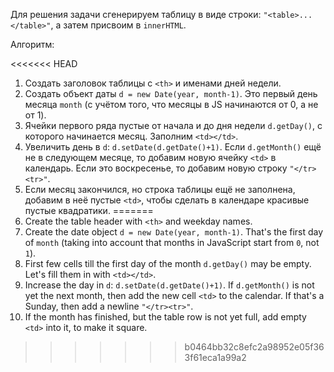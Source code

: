 Для решения задачи сгенерируем таблицу в виде строки: `"<table>...</table>"`, а затем присвоим в `innerHTML`.

Алгоритм:

<<<<<<< HEAD
1. Создать заголовок таблицы с `<th>` и именами дней недели.
2. Создать объект даты `d = new Date(year, month-1)`.  Это первый день месяца `month` (с учётом того, что месяцы в JS начинаются от 0, а не от 1).
3. Ячейки первого ряда пустые от начала и до дня недели `d.getDay()`, с которого начинается месяц. Заполним `<td></td>`.
4. Увеличить день в `d`: `d.setDate(d.getDate()+1)`. Если `d.getMonth()` ещё не в следующем месяце, то добавим новую ячейку `<td>` в календарь. Если это воскресенье, то добавим новую строку <code>"&lt;/tr&gt;&lt;tr&gt;"</code>.
5. Если месяц закончился, но строка таблицы ещё не заполнена, добавим в неё пустые `<td>`, чтобы сделать в календаре красивые пустые квадратики.
=======
1. Create the table header with `<th>` and weekday names.
2. Create the date object `d = new Date(year, month-1)`. That's the first day of `month` (taking into account that months in JavaScript start from `0`, not `1`).
3. First few cells till the first day of the month `d.getDay()` may be empty. Let's fill them in with `<td></td>`.
4. Increase the day in `d`: `d.setDate(d.getDate()+1)`. If `d.getMonth()` is not yet the next month, then add the new cell `<td>` to the calendar. If that's a Sunday, then add a newline <code>"&lt;/tr&gt;&lt;tr&gt;"</code>.
5. If the month has finished, but the table row is not yet full, add empty `<td>` into it, to make it square.
>>>>>>> b0464bb32c8efc2a98952e05f363f61eca1a99a2

